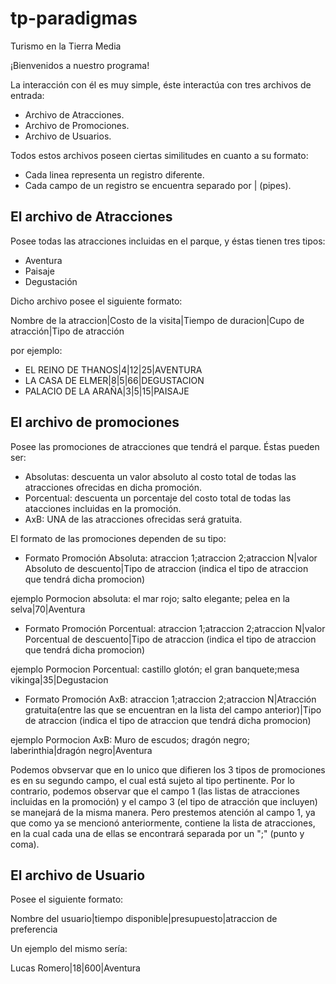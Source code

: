 # tp-paradigmas
Turismo en la Tierra Media

¡Bienvenidos a nuestro programa!

La interacción con él es muy simple, éste interactúa con tres archivos de entrada: 
- Archivo de Atracciones.
- Archivo de Promociones.
- Archivo de Usuarios.

Todos estos archivos poseen ciertas similitudes en cuanto a su formato:

- Cada linea representa un registro diferente.
- Cada campo de un registro se encuentra separado por | (pipes). 

## El archivo de Atracciones 
Posee todas las atracciones incluidas en el parque, y éstas tienen tres tipos:

- Aventura
- Paisaje
- Degustación 

Dicho archivo posee el siguiente formato:   

Nombre de la atraccion|Costo de la visita|Tiempo de duracion|Cupo de atracción|Tipo de atracción

por ejemplo: 

* EL REINO DE THANOS|4|12|25|AVENTURA
* LA CASA DE ELMER|8|5|66|DEGUSTACION
* PALACIO DE LA ARAÑA|3|5|15|PAISAJE

## El archivo de promociones 
Posee las promociones de atracciones que tendrá el parque. Éstas pueden ser: 

- Absolutas: descuenta un valor absoluto al costo total de todas las atracciones ofrecidas en dicha promoción.
- Porcentual: descuenta un porcentaje del costo total de todas las atacciones incluidas en la promoción.
- AxB: UNA de las atracciones ofrecidas será gratuita.

El formato de las promociones dependen de su tipo:

- Formato Promoción Absoluta: 
atraccion 1;atraccion 2;atraccion N|valor Absoluto de descuento|Tipo de atraccion (indica el tipo de atraccion que tendrá dicha promocion)

ejemplo Pormocion absoluta: 
el mar rojo; salto elegante; pelea en la selva|70|Aventura

- Formato Promoción Porcentual:
atraccion 1;atraccion 2;atraccion N|valor Porcentual de descuento|Tipo de atraccion (indica el tipo de atraccion que tendrá dicha promocion) 

ejemplo Pormocion Porcentual:
castillo glotón; el gran banquete;mesa vikinga|35|Degustacion

- Formato Promoción AxB:
atraccion 1;atraccion 2;atraccion N|Atracción gratuita(entre las que se encuentran en la lista del campo anterior)|Tipo de atraccion (indica el tipo de atraccion que tendrá dicha promocion) 

ejemplo Pormocion AxB: 
Muro de escudos; dragón negro; laberinthia|dragón negro|Aventura

Podemos obvservar que en lo unico que difieren los 3 tipos de promociones es en su segundo campo, el cual está sujeto al tipo pertinente.
Por lo contrario, podemos observar que el campo 1 (las listas de atracciones incluidas en la promoción) y el campo 3 (el tipo de atracción
que incluyen) se manejará de la misma manera. Pero prestemos atención al campo 1, ya que como ya se mencionó anteriormente, contiene la lista de 
atracciones, en la cual cada una de ellas se encontrará separada por un ";" (punto y coma).

## El archivo de Usuario 
Posee el siguiente formato:

Nombre del usuario|tiempo disponible|presupuesto|atraccion de preferencia

Un ejemplo del mismo sería:

Lucas Romero|18|600|Aventura 
